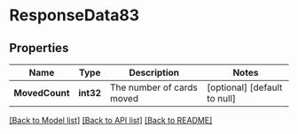 # ResponseData83

## Properties
Name | Type | Description | Notes
------------ | ------------- | ------------- | -------------
**MovedCount** | **int32** | The number of cards moved | [optional] [default to null]

[[Back to Model list]](../README.md#documentation-for-models) [[Back to API list]](../README.md#documentation-for-api-endpoints) [[Back to README]](../README.md)

